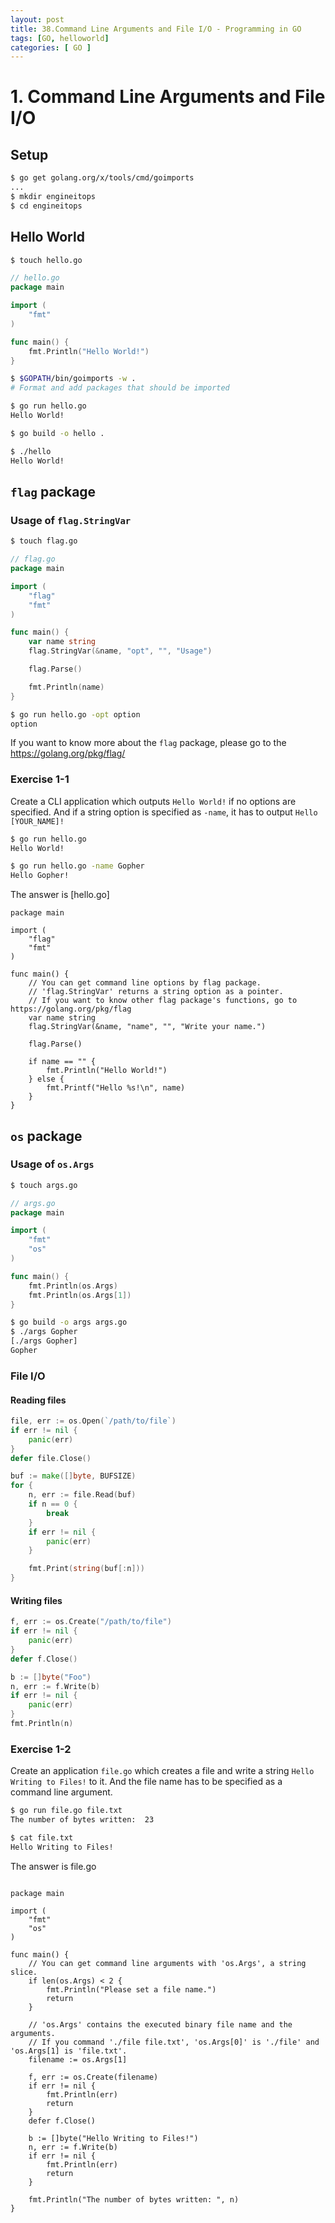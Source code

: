 ```yaml
---
layout: post
title: 38.Command Line Arguments and File I/O - Programming in GO
tags: [GO, helloworld]
categories: [ GO ]
---
```



# 1. Command Line Arguments and File I/O

## Setup

```sh
$ go get golang.org/x/tools/cmd/goimports
...
$ mkdir engineitops
$ cd engineitops

```

## Hello World

```sh
$ touch hello.go
```

```go
// hello.go
package main

import (
	"fmt"
)

func main() {
	fmt.Println("Hello World!")
}
```

```sh
$ $GOPATH/bin/goimports -w .
# Format and add packages that should be imported

$ go run hello.go
Hello World!

$ go build -o hello .

$ ./hello
Hello World!
```

## `flag` package

### Usage of `flag.StringVar`

```sh
$ touch flag.go
```

```go
// flag.go
package main

import (
	"flag"
	"fmt"
)

func main() {
	var name string
	flag.StringVar(&name, "opt", "", "Usage")

	flag.Parse()

	fmt.Println(name)
}
```

```sh
$ go run hello.go -opt option
option
```

If you want to know more about the `flag` package, please go to the https://golang.org/pkg/flag/

### Exercise 1-1

Create a CLI application which outputs `Hello World!` if no options are specified. And if a string option is specified as `-name`, it has to output `Hello [YOUR_NAME]!`

```sh
$ go run hello.go
Hello World!

$ go run hello.go -name Gopher
Hello Gopher!
```

The answer is [hello.go]

```
package main

import (
	"flag"
	"fmt"
)

func main() {
	// You can get command line options by flag package.
	// 'flag.StringVar' returns a string option as a pointer.
	// If you want to know other flag package's functions, go to https://golang.org/pkg/flag
	var name string
	flag.StringVar(&name, "name", "", "Write your name.")

	flag.Parse()

	if name == "" {
		fmt.Println("Hello World!")
	} else {
		fmt.Printf("Hello %s!\n", name)
	}
}
```


## `os` package

### Usage of `os.Args`

```sh
$ touch args.go
```

```go
// args.go
package main

import (
	"fmt"
	"os"
)

func main() {
	fmt.Println(os.Args)
	fmt.Println(os.Args[1])
}
```

```sh
$ go build -o args args.go 
$ ./args Gopher
[./args Gopher]
Gopher
```

### File I/O

#### Reading files
```go
file, err := os.Open(`/path/to/file`)
if err != nil {
	panic(err)
}
defer file.Close()

buf := make([]byte, BUFSIZE)
for {
	n, err := file.Read(buf)
	if n == 0 {
		break
	}
	if err != nil {
		panic(err)
	}

	fmt.Print(string(buf[:n]))
}
```

#### Writing files

```go
f, err := os.Create("/path/to/file")
if err != nil {
	panic(err)
}
defer f.Close()

b := []byte("Foo")
n, err := f.Write(b)
if err != nil {
	panic(err)
}
fmt.Println(n)
```

### Exercise 1-2

Create an application `file.go` which creates a file and write a string `Hello Writing to Files!` to it. And the file name has to be specified as a command line argument.

```sh
$ go run file.go file.txt
The number of bytes written:  23

$ cat file.txt
Hello Writing to Files!
```

The answer is
file.go 
``` 

package main

import (
	"fmt"
	"os"
)

func main() {
	// You can get command line arguments with 'os.Args', a string slice.
	if len(os.Args) < 2 {
		fmt.Println("Please set a file name.")
		return
	}

	// 'os.Args' contains the executed binary file name and the arguments.
	// If you command './file file.txt', 'os.Args[0]' is './file' and 'os.Args[1] is 'file.txt'.
	filename := os.Args[1]

	f, err := os.Create(filename)
	if err != nil {
		fmt.Println(err)
		return
	}
	defer f.Close()

	b := []byte("Hello Writing to Files!")
	n, err := f.Write(b)
	if err != nil {
		fmt.Println(err)
		return
	}

	fmt.Println("The number of bytes written: ", n)
}
```
